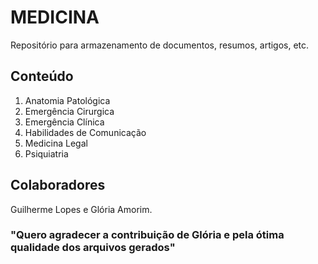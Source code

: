 # MEDICINA 
Repositório para armazenamento de documentos, resumos, artigos, etc.

## Conteúdo
1. Anatomia Patológica
2. Emergência Cirurgica
3. Emergência Clínica
4. Habilidades de Comunicação
5. Medicina Legal
6. Psiquiatria


## Colaboradores
Guilherme Lopes e Glória Amorim.
### "Quero agradecer a contribuição de Glória e pela ótima qualidade dos arquivos gerados"
